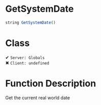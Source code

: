 # GetSystemDate
```js
string GetSystemDate()
```
# Class
✔ `Server: Globals`  
✖ `Client: undefined`  

# Function Description
Get the current real world date
